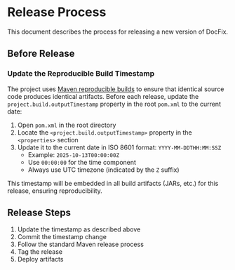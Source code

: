 # Release Process

This document describes the process for releasing a new version of DocFix.

## Before Release

### Update the Reproducible Build Timestamp

The project uses [Maven reproducible builds](https://maven.apache.org/guides/mini/guide-reproducible-builds.html) to ensure that identical source code produces identical artifacts. Before each release, update the `project.build.outputTimestamp` property in the root `pom.xml` to the current date:

1. Open `pom.xml` in the root directory
2. Locate the `<project.build.outputTimestamp>` property in the `<properties>` section
3. Update it to the current date in ISO 8601 format: `YYYY-MM-DDTHH:MM:SSZ`
   - Example: `2025-10-13T00:00:00Z`
   - Use `00:00:00` for the time component
   - Always use UTC timezone (indicated by the `Z` suffix)

This timestamp will be embedded in all build artifacts (JARs, etc.) for this release, ensuring reproducibility.

## Release Steps

1. Update the timestamp as described above
2. Commit the timestamp change
3. Follow the standard Maven release process
4. Tag the release
5. Deploy artifacts
